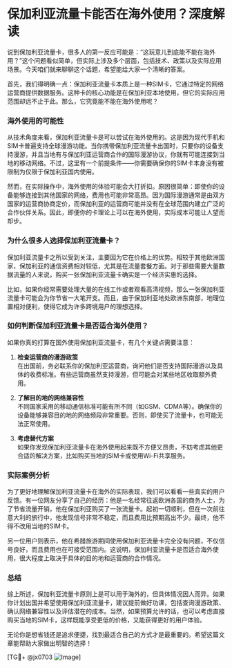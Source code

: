 # 保加利亚流量卡能否在海外使用？深度解读

说到保加利亚流量卡，很多人的第一反应可能是：“这玩意儿到底能不能在海外用？”这个问题看似简单，但实际上涉及多个层面，包括技术、政策以及实际应用场景。今天咱们就来聊聊这个话题，希望能给大家一个清晰的答案。

首先，我们得明确一点：保加利亚流量卡本质上是一种SIM卡，它通过特定的网络运营商提供数据服务。这种卡的核心功能是在保加利亚本地使用，但它的实际应用范围却远不止于此。那么，它究竟能不能在海外使用呢？

### 海外使用的可能性

从技术角度来看，保加利亚流量卡是可以尝试在海外使用的。这是因为现代手机和SIM卡普遍支持全球漫游功能。当你携带保加利亚流量卡出国时，只要你的设备支持漫游，并且当地有与保加利亚运营商合作的国际漫游协议，你就有可能连接到当地的移动网络。不过，这里有一个前提条件——你需要确保你的SIM卡本身没有被限制为仅限于保加利亚国内使用。

然而，在实际操作中，海外使用的体验可能会大打折扣。原因很简单：即使你的设备能够连接到其他国家的网络，费用也可能非常高昂。因为国际漫游通常是由双方国家的运营商协商定价，而保加利亚的运营商可能并没有在全球范围内建立广泛的合作伙伴关系。因此，即便你的卡理论上可以在海外使用，实际成本可能让人望而却步。

### 为什么很多人选择保加利亚流量卡？

保加利亚流量卡之所以受到关注，主要因为它在价格上的优势。相较于其他欧洲国家，保加利亚的通信资费相对较低，尤其是在流量套餐方面。对于那些需要大量数据流量的人来说，购买一张保加利亚流量卡确实是一个经济实惠的选择。

比如，如果你经常需要处理大量的在线工作或者观看高清视频，那么一张保加利亚流量卡可能会为你节省一大笔开支。而且，由于保加利亚地处欧洲东南部，地理位置相对便利，使得它成为许多跨境用户的理想选择。

### 如何判断保加利亚流量卡是否适合海外使用？

如果你真的打算在国外使用保加利亚流量卡，有几个关键点需要注意：

1. **检查运营商的漫游政策**  
   在出国前，务必联系你的保加利亚运营商，询问他们是否支持国际漫游以及具体的收费标准。有些运营商虽然支持漫游，但可能会对某些地区收取额外费用。

2. **了解目的地的网络兼容性**  
   不同国家采用的移动通信标准可能有所不同（如GSM、CDMA等）。确保你的设备能够兼容目的地的网络频段非常重要。否则，即使买了流量卡，也可能无法正常使用。

3. **考虑替代方案**  
   如果你发现保加利亚流量卡在海外使用起来既不方便又昂贵，不妨考虑其他更合适的解决方案，比如购买当地的SIM卡或使用Wi-Fi共享服务。

### 实际案例分析

为了更好地理解保加利亚流量卡在海外的实际表现，我们可以看看一些真实的用户反馈。有一位网友分享了自己的经历：他是一名经常往返欧洲各国的商务人士，为了节省流量开销，他在保加利亚购买了一张流量卡。起初一切顺利，但在一次前往意大利的旅行中，他发现信号非常不稳定，而且费用比预期高出不少。最终，他不得不改用当地的SIM卡。

另一位用户则表示，他在希腊旅游期间使用保加利亚流量卡完全没有问题，不仅信号良好，而且费用也在可接受范围内。这说明，保加利亚流量卡是否适合海外使用，很大程度上取决于具体的目的地和运营商的合作情况。

### 总结

综上所述，保加利亚流量卡原则上是可以用于海外的，但具体情况因人而异。如果你计划出国并希望使用保加利亚流量卡，建议提前做好功课，包括查询漫游政策、确认网络兼容性以及评估潜在的成本。当然，如果预算允许的话，也可以考虑直接购买当地的SIM卡，这样既能享受更低的价格，又能获得更好的用户体验。

无论你是想省钱还是追求便捷，找到最适合自己的方式才是最重要的。希望这篇文章能帮助大家做出明智的选择！

[TG💪+ @jx0703 ![Image](https://github.com/user-attachments/assets/dbca1d08-cadb-493c-b0ec-ad6f7a83f270)]